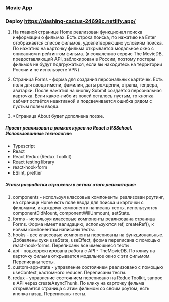 ### Movie App

### Deploy https://dashing-cactus-24698c.netlify.app/

1. На главной странице Home реализован функционал поиска информации о фильмах. Есть строка поиска, по нажатию на Enter отображается список фильмов, удовлетворяющих условиям поиска. По нажатию на карточку фильма открывается модальное окно с описанием и рейтингом фильма. (к сожалению сервис The MovieDB, предоставляющий API, заблокирован в России, поэтому постеры фильмов не будут подгружаться, если вы находитесь на территории России и не используете VPN)

2. Страница Forms - форма для создания персональных карточек. Есть поля для ввода имени, фамилии, даты рождения, страны, гендера, аватарки. После нажатия на кнопку Submit создаётся персональная карточка. Если какое-либо из полей осталось пустым, то кнопка сабмит остаётся неактивной и подсвечивается ошибка рядом с пустым полем ввода.

3. *Страница About будет дополнена позже.

##### Проект реализован в рамках курса по React в RSSchool. Использованные технологии:
* Typescript
* React
* React Redux (Redux Toolkit)
* React testing library
* react-hook-form
* ESlint, prettier

##### Этапы разработки отражены в ветках этого репозитория:
1. components - используя классовые компоненты реализован роутинг, на странице Home есть поле ввода для поиска и карточки с фильмами, к каждому компоненту написаны тесты, используются componentDidMount, componentWillUnmount, setState.
2. forms - используя классовые компоненты реализована страница Forms. Форма имеет валидацию, используются ref, createRef(), к новым компонентам написаны тесты.
3. hooks - все классовые компоненты переписаны на функциональные. Добавлены хуки useState, useEffect, форма переписана с помощью react-hook-forms. Переписаны все имеющиеся тесты.
4. api - подкорректирована работа с API - TheMovieDB. По клику на карточку фильма открывается модальное окно с эти фильмом. Переписаны тесты.
5. custom-app-state - управление состоянием реализовано с помощью useContext, кастомного reducer. Переписаны тесты.
6. redux - управление состоянием переписано на Redux Toolkit, запрос к API через createAsyncThunk. По клику на карточку фильма открывается страница с этим фильмом со своим роутом, есть кнопка назад. Переписаны тесты.



